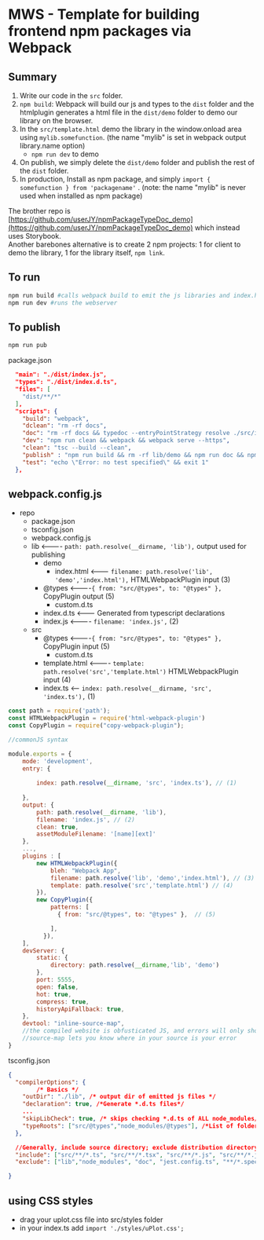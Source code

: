 # MWS - Template for building frontend npm packages via Webpack

## Summary

1. Write our code in the `src` folder. 
2. `npm build`: Webpack will build our js and types to the `dist` folder and the htmlplugin generates a html file in the `dist/demo` folder to demo our library on the browser. 
3. In the `src/template.html` demo the library in the window.onload area using `mylib.somefunction`. (the name "mylib" is set in webpack output library.name option)
   * `npm run dev` to demo
4. On publish, we simply delete the `dist/demo` folder and publish the rest of the `dist` folder.  
5. In production, Install as npm package, and simply `import { somefunction } from 'packagename'` .   (note: the name "mylib" is never used when installed as npm package)

The brother repo is [https://github.com/userJY/npmPackageTypeDoc_demo](https://github.com/userJY/npmPackageTypeDoc_demo) which instead uses Storybook.   
Another barebones alternative is to create 2 npm projects: 1 for client to demo the library, 1 for the library itself, `npm link`.

## To run

```bash
npm run build #calls webpack build to emit the js libraries and index.html files
npm run dev #runs the webserver
```

## To publish

```bash
npm run pub
```

package.json

```json
  "main": "./dist/index.js",
  "types": "./dist/index.d.ts",
  "files": [
    "dist/**/*"
  ],
  "scripts": {
    "build": "webpack",
    "dclean": "rm -rf docs",
    "doc": "rm -rf docs && typedoc --entryPointStrategy resolve ./src/index.ts",
    "dev": "npm run clean && webpack && webpack serve --https",
    "clean": "tsc --build --clean",
    "publish" : "npm run build && rm -rf lib/demo && npm run doc && npm publish",
    "test": "echo \"Error: no test specified\" && exit 1"
  },
```

## webpack.config.js

* repo
  * package.json
  * tsconfig.json
  * webpack.config.js
  * lib    <---- `path: path.resolve(__dirname, 'lib'),` output used for publishing
    * demo
      * index.html   <--- `filename: path.resolve('lib', 'demo','index.html'),` HTMLWebpackPlugin input (3)
    * @types    <----`{ from: "src/@types", to: "@types" },` CopyPlugin output (5)
      * custom.d.ts  
    * index.d.ts <--- Generated from typescript declarations
    * index.js  <---- `filename: 'index.js',` (2)
  * src
    * @types   <----`{ from: "src/@types", to: "@types" },` CopyPlugin input (5)
      * custom.d.ts  
    * template.html <---- ` template: path.resolve('src','template.html') ` HTMLWebpackPlugin input (4)
    * index.ts  <-- `index: path.resolve(__dirname, 'src', 'index.ts'),`  (1)

```js
const path = require('path');
const HTMLWebpackPlugin = require('html-webpack-plugin')
const CopyPlugin = require("copy-webpack-plugin");

//commonJS syntax

module.exports = {
    mode: 'development',
    entry: {
        
        index: path.resolve(__dirname, 'src', 'index.ts'), // (1)
        
    },
    output: {
        path: path.resolve(__dirname, 'lib'),
        filename: 'index.js', // (2)
        clean: true,
        assetModuleFilename: '[name][ext]'
    },
    ...,
    plugins : [
        new HTMLWebpackPlugin({
            bleh: "Webpack App",
            filename: path.resolve('lib', 'demo','index.html'), // (3)
            template: path.resolve('src','template.html') // (4)
        }),
        new CopyPlugin({
            patterns: [
              { from: "src/@types", to: "@types" },  // (5)

            ],
          }),
    ],
    devServer: {
        static: {
            directory: path.resolve(__dirname,'lib', 'demo')
        },
        port: 5555,
        open: false,
        hot: true,
        compress: true,
        historyApiFallback: true,
    },
    devtool: "inline-source-map",
    //the compiled website is obfusticated JS, and errors will only show the compiled JS
    //source-map lets you know where in your source is your error
}
```





tsconfig.json

```json
{
  "compilerOptions": {
        /* Basics */
    "outDir": "./lib", /* output dir of emitted js files */
    "declaration": true, /*Generate *.d.ts files*/
    ...
    "skipLibCheck": true, /* skips checking *.d.ts of ALL node_modules/@types BUT type-checks if app depends on the module */
    "typeRoots": ["src/@types","node_modules/@types"], /*List of folder to include type definition, default is `node_modules/@types/ */
  },

  //Generally, include source directory; exclude distribution directory
  "include": ["src/**/*.ts", "src/**/*.tsx", "src/**/*.js", "src/**/*.jsx"], /* Specifies an array of filenames or patterns to include in the program. */
  "exclude": ["lib","node_modules", "doc", "jest.config.ts", "**/*.spec.ts"]  /* Specifies an array of filenames or patterns that should be skipped when resolving "include":[..] above */

}
```

## using CSS styles

* drag your uplot.css file into src/styles folder
* in your index.ts add `import './styles/uPlot.css';`

